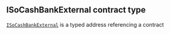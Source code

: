 ## ISoCashBankExternal contract type

[`ISoCashBankExternal`](./api-ISoCashBankExternal.md) is a typed address referencing a contract
